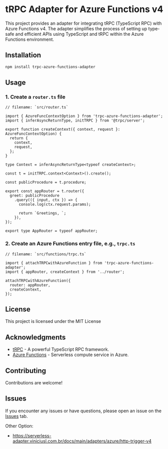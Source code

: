 # tRPC Adapter for Azure Functions v4

This project provides an adapter for integrating tRPC (TypeScript RPC) with Azure Functions v4. The adapter simplifies the process of setting up type-safe and efficient APIs using TypeScript and tRPC within the Azure Functions environment.

## Installation

```bash
npm install trpc-azure-functions-adapter
```

## Usage

### 1. Create a `router.ts` file

```tsx
// filename: `src/router.ts`

import { AzureFuncContextOption } from 'trpc-azure-functions-adapter';
import { inferAsyncReturnType, initTRPC } from '@trpc/server';

export function createContext({ context, request }: AzureFuncContextOption) {
  return {
    context,
    request,
  };
}

type Context = inferAsyncReturnType<typeof createContext>;

const t = initTRPC.context<Context>().create();

const publicProcedure = t.procedure;

export const appRouter = t.router({
  greet: publicProcedure
    .query(({ input, ctx }) => {
      console.log(ctx.request.params);

      return `Greetings, `;
    }),
});

export type AppRouter = typeof appRouter;
```

### 2. Create an Azure Functions entry file, e.g., `trpc.ts`

```tsx
// filename: `src/functions/trpc.ts`

import { attachTRPCwithAzureFunction } from 'trpc-azure-functions-adapter';
import { appRouter, createContext } from '../router';

attachTRPCwithAzureFunction({
  router: appRouter,
  createContext,
});

```

## License

This project is licensed under the MIT License

## Acknowledgments

- [tRPC](https://trpc.io/) - A powerful TypeScript RPC framework.
- [Azure Functions](https://azure.microsoft.com/en-us/products/functions/) - Serverless compute service in Azure.

## Contributing

Contributions are welcome!

## Issues

If you encounter any issues or have questions, please open an issue on the [Issues](https://github.com/thaitype/trpc-azure-functions-adapter/issues) tab.



Other Option:
- https://serverless-adapter.viniciusl.com.br/docs/main/adapters/azure/http-trigger-v4